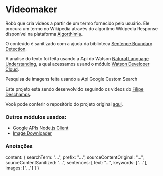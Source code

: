 # Videomaker

Robô que cria videos a partir de um termo fornecido pelo usuário. Ele procura um termo no Wikipedia através do algoritmo Wikipedia Response disponível na plataforma [Algorthimia](https://algorithmia.com/).

O conteúdo é sanitizado com a ajuda da biblioteca [Sentence Boundary Detection](https://www.npmjs.com/package/sbd).

A analise do texto foi feita usando a Api do Watson [Natural Language Understanding](https://natural-language-understanding-demo.ng.bluemix.net), a qual acessamos usand o módulo [Watson Developer Cloud](https://www.npmjs.com/package/watson-developer-cloud).

Pesquisa de imagens feita usando a Api Google Custom Search 




Este projeto está sendo desenvolvido seguindo os videos do [Filipe Deschamps](https://github.com/filipedeschamps).

Você pode conferir o repositório do projeto original [aqui](https://github.com/filipedeschamps/video-maker).




### Outros módulos usados:

+ [Google APIs Node.js Client](https://www.npmjs.com/package/googleapis)
+ [Image Downloader](https://www.npmjs.com/package/image-downloader)



### Anotações

content: {
    searchTerm: "...",
    prefix: "...",
    sourceContentOriginal: "...",
    sourceContentSanitized: "...",
    sentences: [
        text: "...",
        keywords: ["..."],
        images: ["..."]
    ]
}

